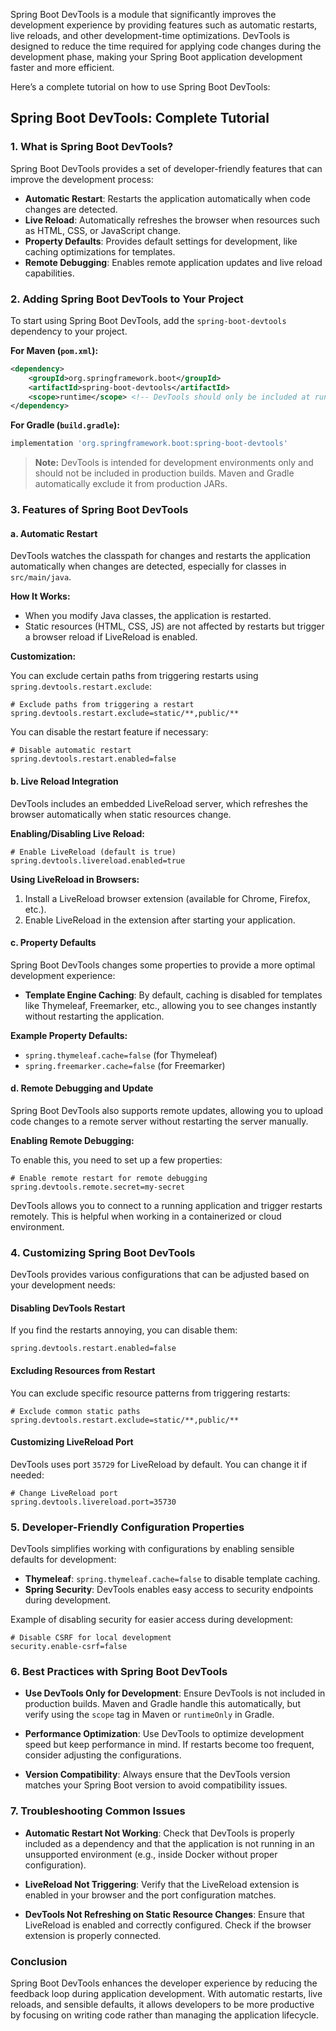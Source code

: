 Spring Boot DevTools is a module that significantly improves the development experience by providing features such as automatic restarts, live reloads, and other development-time optimizations. DevTools is designed to reduce the time required for applying code changes during the development phase, making your Spring Boot application development faster and more efficient.

Here’s a complete tutorial on how to use Spring Boot DevTools:

## **Spring Boot DevTools: Complete Tutorial**

### **1. What is Spring Boot DevTools?**

Spring Boot DevTools provides a set of developer-friendly features that can improve the development process:

- **Automatic Restart**: Restarts the application automatically when code changes are detected.
- **Live Reload**: Automatically refreshes the browser when resources such as HTML, CSS, or JavaScript change.
- **Property Defaults**: Provides default settings for development, like caching optimizations for templates.
- **Remote Debugging**: Enables remote application updates and live reload capabilities.

### **2. Adding Spring Boot DevTools to Your Project**

To start using Spring Boot DevTools, add the `spring-boot-devtools` dependency to your project.

**For Maven (`pom.xml`):**

```xml
<dependency>
    <groupId>org.springframework.boot</groupId>
    <artifactId>spring-boot-devtools</artifactId>
    <scope>runtime</scope> <!-- DevTools should only be included at runtime -->
</dependency>
```

**For Gradle (`build.gradle`):**

```groovy
implementation 'org.springframework.boot:spring-boot-devtools'
```

> **Note:** DevTools is intended for development environments only and should not be included in production builds. Maven and Gradle automatically exclude it from production JARs.

### **3. Features of Spring Boot DevTools**

#### **a. Automatic Restart**

DevTools watches the classpath for changes and restarts the application automatically when changes are detected, especially for classes in `src/main/java`.

**How It Works:**

- When you modify Java classes, the application is restarted.
- Static resources (HTML, CSS, JS) are not affected by restarts but trigger a browser reload if LiveReload is enabled.

**Customization:**

You can exclude certain paths from triggering restarts using `spring.devtools.restart.exclude`:

```properties
# Exclude paths from triggering a restart
spring.devtools.restart.exclude=static/**,public/**
```

You can disable the restart feature if necessary:

```properties
# Disable automatic restart
spring.devtools.restart.enabled=false
```

#### **b. Live Reload Integration**

DevTools includes an embedded LiveReload server, which refreshes the browser automatically when static resources change.

**Enabling/Disabling Live Reload:**

```properties
# Enable LiveReload (default is true)
spring.devtools.livereload.enabled=true
```

**Using LiveReload in Browsers:**

1. Install a LiveReload browser extension (available for Chrome, Firefox, etc.).
2. Enable LiveReload in the extension after starting your application.

#### **c. Property Defaults**

Spring Boot DevTools changes some properties to provide a more optimal development experience:

- **Template Engine Caching**: By default, caching is disabled for templates like Thymeleaf, Freemarker, etc., allowing you to see changes instantly without restarting the application.
  
**Example Property Defaults:**

- `spring.thymeleaf.cache=false` (for Thymeleaf)
- `spring.freemarker.cache=false` (for Freemarker)

#### **d. Remote Debugging and Update**

Spring Boot DevTools also supports remote updates, allowing you to upload code changes to a remote server without restarting the server manually.

**Enabling Remote Debugging:**

To enable this, you need to set up a few properties:

```properties
# Enable remote restart for remote debugging
spring.devtools.remote.secret=my-secret
```

DevTools allows you to connect to a running application and trigger restarts remotely. This is helpful when working in a containerized or cloud environment.

### **4. Customizing Spring Boot DevTools**

DevTools provides various configurations that can be adjusted based on your development needs:

#### **Disabling DevTools Restart**

If you find the restarts annoying, you can disable them:

```properties
spring.devtools.restart.enabled=false
```

#### **Excluding Resources from Restart**

You can exclude specific resource patterns from triggering restarts:

```properties
# Exclude common static paths
spring.devtools.restart.exclude=static/**,public/**
```

#### **Customizing LiveReload Port**

DevTools uses port `35729` for LiveReload by default. You can change it if needed:

```properties
# Change LiveReload port
spring.devtools.livereload.port=35730
```

### **5. Developer-Friendly Configuration Properties**

DevTools simplifies working with configurations by enabling sensible defaults for development:

- **Thymeleaf**: `spring.thymeleaf.cache=false` to disable template caching.
- **Spring Security**: DevTools enables easy access to security endpoints during development.

Example of disabling security for easier access during development:

```properties
# Disable CSRF for local development
security.enable-csrf=false
```

### **6. Best Practices with Spring Boot DevTools**

- **Use DevTools Only for Development**: Ensure DevTools is not included in production builds. Maven and Gradle handle this automatically, but verify using the `scope` tag in Maven or `runtimeOnly` in Gradle.
  
- **Performance Optimization**: Use DevTools to optimize development speed but keep performance in mind. If restarts become too frequent, consider adjusting the configurations.

- **Version Compatibility**: Always ensure that the DevTools version matches your Spring Boot version to avoid compatibility issues.

### **7. Troubleshooting Common Issues**

- **Automatic Restart Not Working**: Check that DevTools is properly included as a dependency and that the application is not running in an unsupported environment (e.g., inside Docker without proper configuration).
  
- **LiveReload Not Triggering**: Verify that the LiveReload extension is enabled in your browser and the port configuration matches.

- **DevTools Not Refreshing on Static Resource Changes**: Ensure that LiveReload is enabled and correctly configured. Check if the browser extension is properly connected.

### **Conclusion**

Spring Boot DevTools enhances the developer experience by reducing the feedback loop during application development. With automatic restarts, live reloads, and sensible defaults, it allows developers to be more productive by focusing on writing code rather than managing the application lifecycle.
